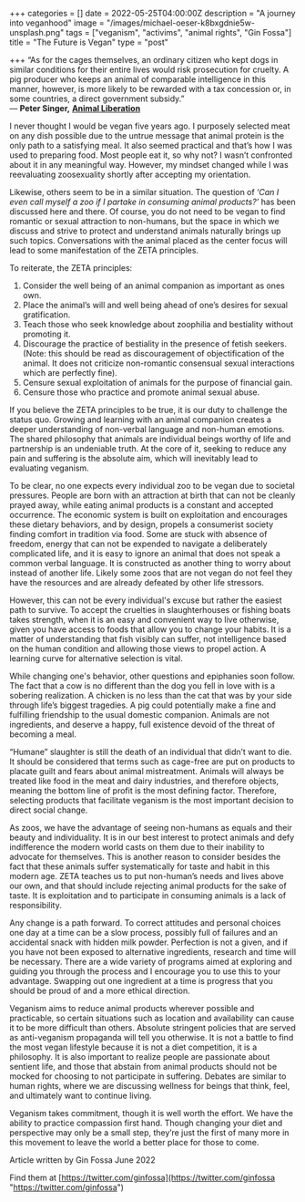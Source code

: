 +++
categories = []
date = 2022-05-25T04:00:00Z
description = "A journey into veganhood"
image = "/images/michael-oeser-k8bxgdnie5w-unsplash.png"
tags = ["veganism", "activims", "animal rights", "Gin Fossa"]
title = "The Future is Vegan"
type = "post"

+++
“As for the cages themselves, an ordinary citizen who kept dogs in similar conditions for their entire lives would risk prosecution for cruelty. A pig producer who keeps an animal of comparable intelligence in this manner, however, is more likely to be rewarded with a tax concession or, in some countries, a direct government subsidy.”  
― **Peter Singer,** [**Animal Liberation**](https://www.goodreads.com/work/quotes/1547077)

I never thought I would be vegan five years ago. I purposely selected meat on any dish possible due to the untrue message that animal protein is the only path to a satisfying meal. It also seemed practical and that’s how I was used to preparing food. Most people eat it, so why not? I wasn’t confronted about it in any meaningful way. However, my mindset changed while I was reevaluating zoosexuality shortly after accepting my orientation.

Likewise, others seem to be in a similar situation. The question of ‘_Can I even call myself a zoo if I partake in consuming animal products?’_ has been discussed here and there. Of course, you do not need to be vegan to find romantic or sexual attraction to non-humans, but the space in which we discuss and strive to protect and understand animals naturally brings up such topics. Conversations with the animal placed as the center focus will lead to some manifestation of the ZETA principles.

To reiterate, the ZETA principles:

1. Consider the well being of an animal companion as important as ones own.
2. Place the animal’s will and well being ahead of one’s desires for sexual gratification.
3. Teach those who seek knowledge about zoophilia and bestiality without promoting it.
4. Discourage the practice of bestiality in the presence of fetish seekers. (Note: this should be read as discouragement of objectification of the animal. It does not criticize non-romantic consensual sexual interactions which are perfectly fine).
5. Censure sexual exploitation of animals for the purpose of financial gain.
6. Censure those who practice and promote animal sexual abuse.

If you believe the ZETA principles to be true, it is our duty to challenge the status quo. Growing and learning with an animal companion creates a deeper understanding of non-verbal language and non-human emotions. The shared philosophy that animals are individual beings worthy of life and partnership is an undeniable truth. At the core of it, seeking to reduce any pain and suffering is the absolute aim, which will inevitably lead to evaluating veganism.

To be clear, no one expects every individual zoo to be vegan due to societal pressures. People are born with an attraction at birth that can not be cleanly prayed away, while eating animal products is a constant and accepted occurrence. The economic system is built on exploitation and encourages these dietary behaviors, and by design, propels a consumerist society finding comfort in tradition via food. Some are stuck with absence of freedom, energy that can not be expended to navigate a deliberately complicated life, and it is easy to ignore an animal that does not speak a common verbal language. It is constructed as another thing to worry about instead of another life. Likely some zoos that are not vegan do not feel they have the resources and are already defeated by other life stressors.

However, this can not be every individual's excuse but rather the easiest path to survive. To accept the cruelties in slaughterhouses or fishing boats takes strength, when it is an easy and convenient way to live otherwise, given you have access to foods that allow you to change your habits. It is a matter of understanding that fish visibly can suffer, not intelligence based on the human condition and allowing those views to propel action. A learning curve for alternative selection is vital.

While changing one's behavior, other questions and epiphanies soon follow. The fact that a cow is no different than the dog you fell in love with is a sobering realization. A chicken is no less than the cat that was by your side through life’s biggest tragedies. A pig could potentially make a fine and fulfilling friendship to the usual domestic companion. Animals are not ingredients, and deserve a happy, full existence devoid of the threat of becoming a meal.

“Humane” slaughter is still the death of an individual that didn’t want to die. It should be considered that terms such as cage-free are put on products to placate guilt and fears about animal mistreatment. Animals will always be treated like food in the meat and dairy industries, and therefore objects, meaning the bottom line of profit is the most defining factor. Therefore, selecting products that facilitate veganism is the most important decision to direct social change.

As zoos, we have the advantage of seeing non-humans as equals and their beauty and individuality. It is in our best interest to protect animals and defy indifference the modern world casts on them due to their inability to advocate for themselves. This is another reason to consider besides the fact that these animals suffer systematically for taste and habit in this modern age. ZETA teaches us to put non-human’s needs and lives above our own, and that should include rejecting animal products for the sake of taste. It is exploitation and to participate in consuming animals is a lack of responsibility.

Any change is a path forward. To correct attitudes and personal choices one day at a time can be a slow process, possibly full of failures and an accidental snack with hidden milk powder. Perfection is not a given, and if you have not been exposed to alternative ingredients, research and time will be necessary. There are a wide variety of programs aimed at exploring and guiding you through the process and I encourage you to use this to your advantage. Swapping out one ingredient at a time is progress that you should be proud of and a more ethical direction.

Veganism aims to reduce animal products wherever possible and practicable, so certain situations such as location and availability can cause it to be more difficult than others. Absolute stringent policies that are served as anti-veganism propaganda will tell you otherwise. It is not a battle to find the most vegan lifestyle because it is not a diet competition, it is a philosophy. It is also important to realize people are passionate about sentient life, and those that abstain from animal products should not be mocked for choosing to not participate in suffering. Debates are similar to human rights, where we are discussing wellness for beings that think, feel, and ultimately want to continue living.

Veganism takes commitment, though it is well worth the effort. We have the ability to practice compassion first hand. Though changing your diet and perspective may only be a small step, they’re just the first of many more in this movement to leave the world a better place for those to come.

Article written by Gin Fossa June 2022

Find them at [https://twitter.com/ginfossa](https://twitter.com/ginfossa "https://twitter.com/ginfossa")